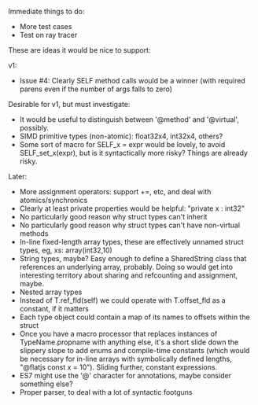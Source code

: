 Immediate things to do:

* More test cases
* Test on ray tracer

These are ideas it would be nice to support:

v1:
* Issue #4: Clearly SELF method calls would be a winner (with required
  parens even if the number of args falls to zero)

Desirable for v1, but must investigate:
* It would be useful to distinguish between '@method' and '@virtual', possibly.
* SIMD primitive types (non-atomic): float32x4, int32x4, others?
* Some sort of macro for SELF_x = expr would be lovely, to avoid SELF_set_x(expr),
  but is it syntactically more risky?  Things are already risky.

Later:
* More assignment operators: support +=, etc, and deal with atomics/synchronics
* Clearly at least private properties would be helpful: "private x : int32"
* No particularly good reason why struct types can't inherit
* No particularly good reason why struct types can't have non-virtual methods
* In-line fixed-length array types, these are effectively unnamed struct
  types, eg, xs: array(int32,10)
* String types, maybe?  Easy enough to define a SharedString class that
  references an underlying array, probably.  Doing so would get into
  interesting territory about sharing and refcounting and assignment, maybe.
* Nested array types
* Instead of T.ref_fld(self) we could operate with T.offset_fld as a constant, if it matters
* Each type object could contain a map of its names to offsets within the struct
* Once you have a macro processor that replaces instances of TypeName.propname with
  anything else, it's a short slide down the slippery slope to add enums and
  compile-time constants (which would be necessary for in-line arrays
  with symbolically defined lengths, "@flatjs const x = 10").  Sliding further,
  constant expressions.
* ES7 might use the '@' character for annotations, maybe consider something else?
* Proper parser, to deal with a lot of syntactic footguns
